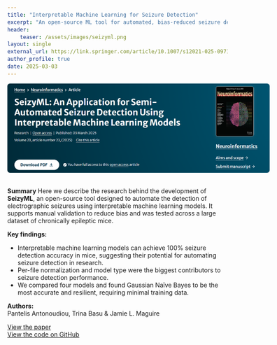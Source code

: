 ```yaml
---
title: "Interpretable Machine Learning for Seizure Detection"
excerpt: "An open-source ML tool for automated, bias-reduced seizure detection in electrographic recordings."
header:
    teaser: /assets/images/seizyml.png
layout: single
external_url: https://link.springer.com/article/10.1007/s12021-025-09719-4
author_profile: true
date: 2025-03-03
---
```


<a href="https://link.springer.com/article/10.1007/s12021-025-09719-4">
  <img src="/assets/images/seizyml.png" alt="SeizyML" style="max-width: 600px; margin-bottom: 1rem; border-radius: 6px;">
</a>

**Summary**
Here we describe the research behind the development of **SeizyML**, an open-source tool designed to automate the detection of electrographic seizures using interpretable machine learning models. It supports manual validation to reduce bias and was tested across a large dataset of chronically epileptic mice.

**Key findings:**
- Interpretable machine learning models can achieve 100% seizure detection accuracy in mice, suggesting their potential for automating seizure detection in research.
- Per-file normalization and model type were the biggest contributors to seizure detection performance.
- We compared four models and found Gaussian Naïve Bayes to be the most accurate and resilient, requiring minimal training data.

**Authors:**  
Pantelis Antonoudiou, Trina Basu & Jamie L. Maguire

[View the paper](https://link.springer.com/article/10.1007/s12021-025-09719-4)  
[View the code on GitHub](https://github.com/neurosimata/seizy_ml)
